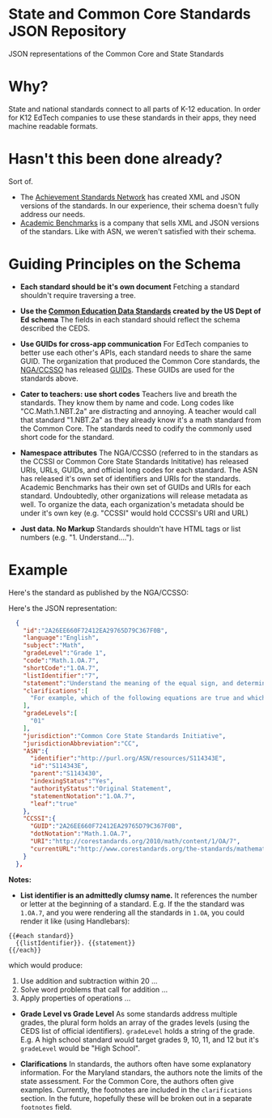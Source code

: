 # State and Common Core Standards JSON Repository
JSON representations of the Common Core and State Standards 

# Why?

State and national standards connect to all parts of K-12 education. In order for K12 EdTech companies to use these standards in their apps,
they need machine readable formats. 

# Hasn't this been done already?

Sort of. 

* The [Achievement Standards Network](http://asn.jesandco.org/) has created XML and JSON versions of the standards. In our experience, their schema 
doesn't fully address our needs. 
* [Academic Benchmarks](academicbenchmarks.com) is a company that sells XML and JSON versions of the standars. Like with ASN, 
we weren't satisfied with their schema.




# Guiding Principles on the Schema

* **Each standard should be it's own document**
Fetching a standard shouldn't require traversing a tree.

* **Use the [Common Education Data Standards](https://ceds.ed.gov/dataModel.aspx) created by the US Dept of Ed schema**
The fields in each standard should reflect the schema described the CEDS. 

* **Use GUIDs for cross-app communication**
For EdTech companies to better use each other's APIs, each standard needs to share the same GUID. The organization that produced 
the Common Core standards, the [NGA/CCSSO](http://www.corestandards.org/) has released
[GUIDs](http://www.corestandards.org/developments-on-common-core-state-standards-identifier-and-xml-representation).
These GUIDs are used for the standards above.

* **Cater to teachers: use short codes** Teachers live and breath the standards. They know them by name and code. Long codes
like "CC.Math.1.NBT.2a" are distracting and annoying. A teacher would call that standard "1.NBT.2a" as they already know it's a math standard
from the Common Core. The standards need to codify the commonly used short code for the standard.

* **Namespace attributes** The NGA/CCSSO (referred to in the standars as the CCSSI or Common Core State Standards Inititative) has 
released URIs, URLs, GUIDs, and official long codes for each standard. The ASN has released it's own set of identifiers and URIs for the standards.
Academic Benchmarks has their own set of GUIDs and URIs for each standard. Undoubtedly, other organizations will release metadata as well.
To organize the data, each organization's metadata should be under it's own key (e.g. "CCSSI" would hold CCCSSI's URI and URL)

* **Just data. No Markup** Standards shouldn't have HTML tags or list numbers (e.g. "1. Understand...."). 

# Example

Here's the standard as published by the NGA/CCSSO:


Here's the JSON representation:
```json
  {
    "id":"2A26EE660F72412EA29765D79C367F0B",
    "language":"English",
    "subject":"Math",
    "gradeLevel":"Grade 1",
    "code":"Math.1.OA.7",
    "shortCode":"1.OA.7",
    "listIdentifier":"7",
    "statement":"Understand the meaning of the equal sign, and determine if equations involving addition and subtraction are true or false.",
    "clarifications":[
      "For example, which of the following equations are true and which are false? 6 = 6, 7 = 8 - 1, 5 + 2 = 2 + 5, 4 + 1 = 5 + 2."
    ],
    "gradeLevels":[
      "01"
    ],
    "jurisdiction":"Common Core State Standards Initiative",
    "jurisdictionAbbreviation":"CC",
    "ASN":{
      "identifier":"http://purl.org/ASN/resources/S114343E",
      "id":"S114343E",
      "parent":"S1143430",
      "indexingStatus":"Yes",
      "authorityStatus":"Original Statement",
      "statementNotation":"1.OA.7",
      "leaf":"true"
    },
    "CCSSI":{
      "GUID":"2A26EE660F72412EA29765D79C367F0B",
      "dotNotation":"Math.1.OA.7",
      "URI":"http://corestandards.org/2010/math/content/1/OA/7",
      "currentURL":"http://www.corestandards.org/the-standards/mathematics/grade-1/operations-and-algebraic-thinking/#1-oa-7"
    }
  },
```
**Notes:** 
* **List identifier is an admittedly clumsy name.** It references the number or letter at the beginning of a standard. E.g.
If the the standard was `1.OA.7`, and you were rendering all the standards in `1.OA`, you could render it like (using Handlebars):

```
{{#each standard}}
  {{listIdentifier}}. {{statement}}
{{/each}}
```

which would produce:

1. Use addition and subtraction within 20 ...
2. Solve word problems that call for addition ...
3. Apply properties of operations ... 

* **Grade Level vs Grade Level** As some standards address multiple grades, the plural form holds an array of the grades levels
(using the CEDS list of official identifiers). `gradeLevel` holds a string of the grade. E.g. A high school standard would target 
grades 9, 10, 11, and 12 but it's `gradeLevel` would be "High School".

* **Clarifications** In standards, the authors often have some explanatory information. For the Maryland standars, the authors 
note the limits of the state assessment. For the Common Core, the authors often give examples. Currently, the footnotes are included
in the `clarifications` section. In the future, hopefully these will be broken out in a separate `footnotes` field.

